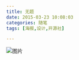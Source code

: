 ```yaml
---
title: 无题
date: 2015-03-23 10:08:03
categories: 随笔
tags: [海报,设计,开源社]

---
```

![图片](2861193138281823087.jpg)
